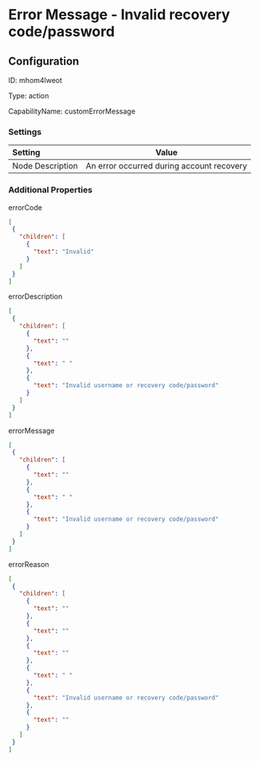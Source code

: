 # Error Message - Invalid recovery code/password
## Configuration
ID:  mhom4lweot

Type: action 

CapabilityName: customErrorMessage

### Settings
| Setting | Value  |
| :------------------------ | ---------------------------------------- |
| Node Description | An error occurred during account recovery | }
 




### Additional Properties
errorCode
 ```json 
[
  {
    "children": [
      {
        "text": "Invalid"
      }
    ]
  }
]
```


errorDescription
 ```json 
[
  {
    "children": [
      {
        "text": ""
      },
      {
        "text": " "
      },
      {
        "text": "Invalid username or recovery code/password"
      }
    ]
  }
]
```


errorMessage
 ```json 
[
  {
    "children": [
      {
        "text": ""
      },
      {
        "text": " "
      },
      {
        "text": "Invalid username or recovery code/password"
      }
    ]
  }
]
```


errorReason
 ```json 
[
  {
    "children": [
      {
        "text": ""
      },
      {
        "text": ""
      },
      {
        "text": ""
      },
      {
        "text": " "
      },
      {
        "text": "Invalid username or recovery code/password"
      },
      {
        "text": ""
      }
    ]
  }
]
```



